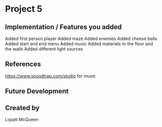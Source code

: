 # Project 5
## Implementation / Features you added
Added first person player
Added maze
Added enemies
Added cheese balls
Added start and end menu
Added music
Added materials to the floor and the walls
Added different light sources
## References
https://www.soundtrap.com/studio for music

## Future Development

## Created by
Lopati McQueen
